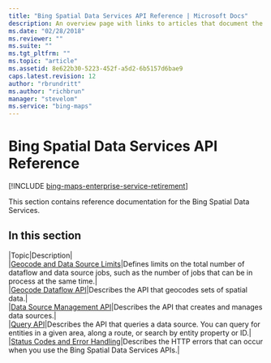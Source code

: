 ```yaml
---
title: "Bing Spatial Data Services API Reference | Microsoft Docs"
description: An overview page with links to articles that document the Bing Spatial Data Services. 
ms.date: "02/28/2018"
ms.reviewer: ""
ms.suite: ""
ms.tgt_pltfrm: ""
ms.topic: "article"
ms.assetid: 8e622b30-5223-452f-a5d2-6b5157d6bae9
caps.latest.revision: 12
author: "rbrundritt"
ms.author: "richbrun"
manager: "stevelom"
ms.service: "bing-maps"
---
```


# Bing Spatial Data Services API Reference

[!INCLUDE [bing-maps-enterprise-service-retirement](../includes/bing-maps-enterprise-service-retirement.md)]

This section contains reference documentation for the Bing Spatial Data Services.  
  
## In this section  

|Topic|Description|  
|[Geocode and Data Source Limits](../spatial-data-services/geocode-and-data-source-limits.md)|Defines limits on the total number of dataflow and data source jobs, such as the number of jobs that can be in process at the same time.|  
|[Geocode Dataflow API](geocode-dataflow-api/index.md)|Describes the API that geocodes sets of spatial data.|  
|[Data Source Management API](data-source-management-api/index.md)|Describes the API that creates and manages data sources.|  
|[Query API](query-api/index.md)|Describes the API that queries a data source. You can query for entities in a given area, along a route, or search by entity property or ID.|  
|[Status Codes and Error Handling](../rest-services/status-codes-and-error-handling.md)|Describes the HTTP errors that can occur when you use the Bing Spatial Data Services APIs.|